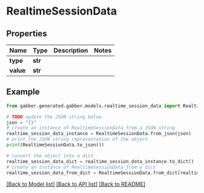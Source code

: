 # RealtimeSessionData


## Properties

Name | Type | Description | Notes
------------ | ------------- | ------------- | -------------
**type** | **str** |  | 
**value** | **str** |  | 

## Example

```python
from gabber.generated.gabber.models.realtime_session_data import RealtimeSessionData

# TODO update the JSON string below
json = "{}"
# create an instance of RealtimeSessionData from a JSON string
realtime_session_data_instance = RealtimeSessionData.from_json(json)
# print the JSON string representation of the object
print(RealtimeSessionData.to_json())

# convert the object into a dict
realtime_session_data_dict = realtime_session_data_instance.to_dict()
# create an instance of RealtimeSessionData from a dict
realtime_session_data_from_dict = RealtimeSessionData.from_dict(realtime_session_data_dict)
```
[[Back to Model list]](../README.md#documentation-for-models) [[Back to API list]](../README.md#documentation-for-api-endpoints) [[Back to README]](../README.md)


